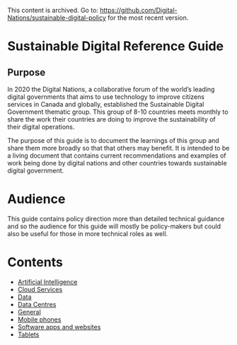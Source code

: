 This content is archived. Go to: https://github.com/Digital-Nations/sustainable-digital-policy for the most recent version.

# Sustainable Digital Reference Guide

## Purpose
In 2020 the Digital Nations, a collaborative forum of the world’s leading digital governments that aims to use technology to improve citizens services in Canada and globally, established the Sustainable Digital Government thematic group. This group of 8-10 countries meets monthly to share the work their countries are doing to improve the sustainability of their digital operations.

The purpose of this guide is to document the learnings of this group and share them more broadly so that that others may benefit. It is intended to be a living document that contains current recommendations and examples of work being done by digital nations and other countries towards sustainable digital government.

# Audience
This guide contains policy direction more than detailed technical guidance and so the audience for this guide will mostly be policy-makers but could also be useful for those in more technical roles as well. 

# Contents
* [Artificial Intelligence](artificial-intelligence.md)
* [Cloud Services](cloud-services.md)
* [Data](data.md)
* [Data Centres](datacentres.md)
* [General](general.md)
* [Mobile phones](mobile-phones.md)
* [Software apps and websites](software-apps-and-websites.md)
* [Tablets](tablets.md)
